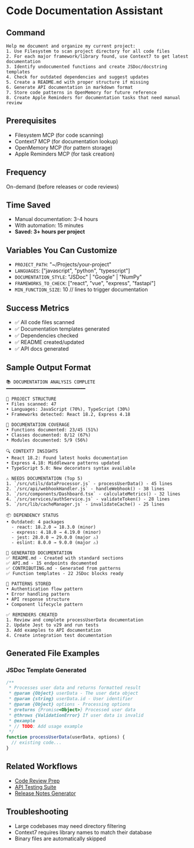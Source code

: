 # Code Documentation Assistant

## Command
```
Help me document and organize my current project:
1. Use Filesystem to scan project directory for all code files
2. For each major framework/library found, use Context7 to get latest documentation
3. Identify undocumented functions and create JSDoc/docstring templates
4. Check for outdated dependencies and suggest updates
5. Create a README.md with proper structure if missing
6. Generate API documentation in markdown format
7. Store code patterns in OpenMemory for future reference
8. Create Apple Reminders for documentation tasks that need manual review
```

## Prerequisites
- Filesystem MCP (for code scanning)
- Context7 MCP (for documentation lookup)
- OpenMemory MCP (for pattern storage)
- Apple Reminders MCP (for task creation)

## Frequency
On-demand (before releases or code reviews)

## Time Saved
- Manual documentation: 3-4 hours
- With automation: 15 minutes
- **Saved: 3+ hours per project**

## Variables You Can Customize
- `PROJECT_PATH`: "~/Projects/your-project"
- `LANGUAGES`: ["javascript", "python", "typescript"]
- `DOCUMENTATION_STYLE`: "JSDoc" | "Google" | "NumPy"
- `FRAMEWORKS_TO_CHECK`: ["react", "vue", "express", "fastapi"]
- `MIN_FUNCTION_SIZE`: 10 // lines to trigger documentation

## Success Metrics
- ✅ All code files scanned
- ✅ Documentation templates generated
- ✅ Dependencies checked
- ✅ README created/updated
- ✅ API docs generated

## Sample Output Format
```
📚 DOCUMENTATION ANALYSIS COMPLETE
━━━━━━━━━━━━━━━━━━━━━━━━━━━━━━

📁 PROJECT STRUCTURE
• Files scanned: 47
• Languages: JavaScript (70%), TypeScript (30%)
• Frameworks detected: React 18.2, Express 4.18

📝 DOCUMENTATION COVERAGE
• Functions documented: 23/45 (51%)
• Classes documented: 8/12 (67%)
• Modules documented: 5/9 (56%)

🔍 CONTEXT7 INSIGHTS
• React 18.2: Found latest hooks documentation
• Express 4.18: Middleware patterns updated
• TypeScript 5.0: New decorators syntax available

⚠️ NEEDS DOCUMENTATION (Top 5)
1. `/src/utils/dataProcessor.js` - processUserData() - 45 lines
2. `/src/api/webhookHandler.js` - handleWebhook() - 38 lines
3. `/src/components/Dashboard.tsx` - calculateMetrics() - 32 lines
4. `/src/services/authService.js` - validateToken() - 28 lines
5. `/src/lib/cacheManager.js` - invalidateCache() - 25 lines

📦 DEPENDENCY STATUS
• Outdated: 4 packages
  - react: 18.2.0 → 18.3.0 (minor)
  - express: 4.18.0 → 4.19.0 (minor)
  - jest: 28.0.0 → 29.0.0 (major ⚠️)
  - eslint: 8.0.0 → 9.0.0 (major ⚠️)

📄 GENERATED DOCUMENTATION
✅ README.md - Created with standard sections
✅ API.md - 15 endpoints documented
✅ CONTRIBUTING.md - Generated from patterns
✅ Function templates - 22 JSDoc blocks ready

💾 PATTERNS STORED
• Authentication flow pattern
• Error handling pattern
• API response structure
• Component lifecycle pattern

✅ REMINDERS CREATED
1. Review and complete processUserData documentation
2. Update Jest to v29 and run tests
3. Add examples to API documentation
4. Create integration test documentation
```

## Generated File Examples

### JSDoc Template Generated
```javascript
/**
 * Processes user data and returns formatted result
 * @param {Object} userData - The user data object
 * @param {string} userData.id - User identifier
 * @param {Object} options - Processing options
 * @returns {Promise<Object>} Processed user data
 * @throws {ValidationError} If user data is invalid
 * @example
 * // TODO: Add usage example
 */
function processUserData(userData, options) {
  // existing code...
}
```

## Related Workflows
- [Code Review Prep](./code-review-prep.md)
- [API Testing Suite](../on-demand/api-testing.md)
- [Release Notes Generator](../weekly/release-notes.md)

## Troubleshooting
- Large codebases may need directory filtering
- Context7 requires library names to match their database
- Binary files are automatically skipped
